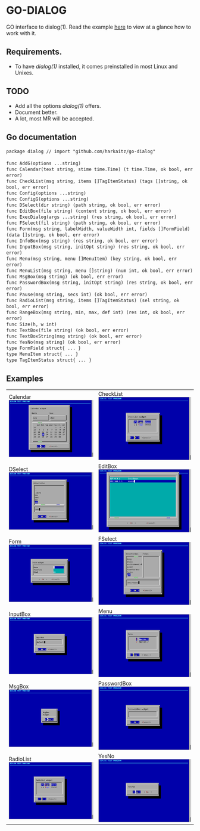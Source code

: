 # GO-DIALOG

GO interface to dialog(1). Read the example [here](./cmd/go-dialog/main.go) to
view at a glance how to work with it.

## Requirements.

- To have *dialog(1)* installed, it comes preinstalled in most Linux
  and Unixes.

## TODO

- Add all the options *dialog(1)* offers.
- Document better.
- A lot, most MR will be accepted.

## Go documentation

    package dialog // import "github.com/harkaitz/go-dialog"
    
    func AddG(options ...string)
    func Calendar(text string, stime time.Time) (t time.Time, ok bool, err error)
    func CheckList(msg string, items []TagItemStatus) (tags []string, ok bool, err error)
    func Config(options ...string)
    func ConfigG(options ...string)
    func DSelect(dir string) (path string, ok bool, err error)
    func EditBox(file string) (content string, ok bool, err error)
    func ExecDialog(args ...string) (res string, ok bool, err error)
    func FSelect(fil string) (path string, ok bool, err error)
    func Form(msg string, labelWidth, valueWidth int, fields []FormField) (data []string, ok bool, err error)
    func InfoBox(msg string) (res string, ok bool, err error)
    func InputBox(msg string, initOpt string) (res string, ok bool, err error)
    func Menu(msg string, menu []MenuItem) (key string, ok bool, err error)
    func MenuList(msg string, menu []string) (num int, ok bool, err error)
    func MsgBox(msg string) (ok bool, err error)
    func PasswordBox(msg string, initOpt string) (res string, ok bool, err error)
    func Pause(msg string, secs int) (ok bool, err error)
    func RadioList(msg string, items []TagItemStatus) (sel string, ok bool, err error)
    func RangeBox(msg string, min, max, def int) (res int, ok bool, err error)
    func Size(h, w int)
    func TextBox(file string) (ok bool, err error)
    func TextBoxString(msg string) (ok bool, err error)
    func YesNo(msg string) (ok bool, err error)
    type FormField struct{ ... }
    type MenuItem struct{ ... }
    type TagItemStatus struct{ ... }

## Examples

<table>
  <tbody>
    <tr>
      <td> Calendar  <br/> <img src="examples/Calendar.png"/>  </td>
      <td> CheckList <br/> <img src="examples/CheckList.png"/> </td>
    </tr>
    <tr>
      <td> DSelect <br/> <img src="examples/DSelect.png"/> </td>
      <td> EditBox <br/> <img src="examples/EditBox.png"/> </td>
    </tr>
    <tr>
      <td> Form    <br/> <img src="examples/Form.png"/>    </td>
      <td> FSelect <br/> <img src="examples/FSelect.png"/> </td>
    </tr>
    <tr>
      <td> InputBox <br/> <img src="examples/InputBox.png"/> </td>
      <td> Menu     <br/> <img src="examples/Menu.png"/>     </td>
    </tr>
    <tr>
      <td> MsgBox      <br/> <img src="examples/MsgBox.png"/>      </td>
      <td> PasswordBox <br/> <img src="examples/PasswordBox.png"/> </td>
    </tr>
    <tr>
      <td> RadioList <br/> <img src="examples/RadioList.png"/> </td>
      <td> YesNo     <br/> <img src="examples/YesNo.png"/>     </td>
    </tr>
    
  </tbody>
</table>
